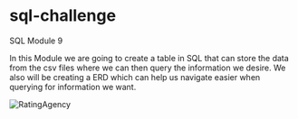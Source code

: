 # sql-challenge
SQL Module 9

In this Module we are going to create a table in SQL that can store the data from the csv files where we can then query the information we desire. We also will be creating a ERD which can help us navigate easier when querying for information we want.

![RatingAgency](https://github.com/GuardCaptain/sql-challenge/assets/108430815/ddc10da3-d13d-4050-8ac1-3d734dbf88dd)
